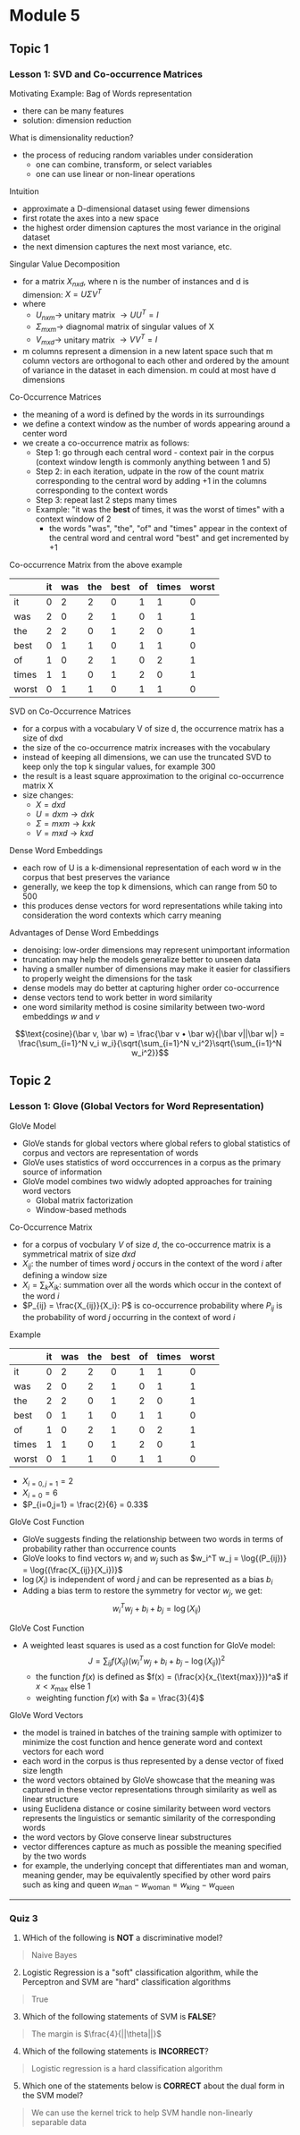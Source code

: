 # Module 5

## Topic 1

### Lesson 1: SVD and Co-occurrence Matrices

Motivating Example: Bag of Words representation
- there can be many features
- solution: dimension reduction

What is dimensionality reduction?
- the process of reducing random variables under consideration  
  - one can combine, transform, or select variables
  - one can use linear or non-linear operations

Intuition
- approximate a D-dimensional dataset using fewer dimensions
- first rotate the axes into a new space
- the highest order dimension captures the most variance in the original dataset
- the next dimension captures the next most variance, etc.

Singular Value Decomposition
- for a matrix $X_{nxd}$, where n is the number of instances and d is dimension: $X = U \Sigma V^T$
- where
  - $U_{nxm} \rightarrow$ unitary matrix $\rightarrow UU^T = I$
  - $\Sigma_{mxm} \rightarrow$ diagnomal matrix of singular values of X
  - $V_{mxd} \rightarrow$ unitary matrix $\rightarrow VV^T = I$
- m columns represent a dimension in a new latent space such that m column vectors are orthogonal to each other and ordered by the amount of variance in the dataset in each dimension. m could at most have d dimensions

Co-Occurrence Matrices
- the meaning of a word is defined by the words in its surroundings
- we define a context window as the number of words appearing around a center word
- we create a co-occurrence matrix as follows:
  - Step 1: go through each central word - context pair in the corpus (context window length is commonly anything between 1 and 5)
  - Step 2: in each iteration, udpate in the row of the count matrix corresponding to the central word by adding +1 in the columns corresponding to the context words
  - Step 3: repeat last 2 steps many times
  - Example: "it was the **best** of times, it was the worst of times" with a context window of 2
    - the words "was", "the", "of" and "times" appear in the context of the central word and central word "best" and get incremented by +1

Co-occurrence Matrix from the above example

| | it | was |the | best | of | times | worst |
| --- | --- | --- | --- | --- | --- | --- | --- |
| it | 0 | 2 | 2 | 0 | 1 | 1 | 0 |
| was | 2 | 0 | 2 | 1 | 0 | 1 | 1 |
| the | 2 | 2 | 0 | 1 | 2 | 0 | 1 |
| best | 0 | 1 | 1 | 0 | 1 | 1 | 0 |
| of | 1 | 0 | 2 | 1 | 0 | 2 | 1 |
| times | 1 | 1 | 0 | 1 | 2 | 0 | 1 |
| worst | 0 | 1 | 1 | 0 | 1 | 1 | 0 |

SVD on Co-Occurrence Matrices

- for a corpus with a vocabulary V of size d, the occurrence matrix has a size of dxd
- the size of the co-occurrence matrix increases with the vocabulary
- instead of keeping all dimensions, we can use the truncated SVD to keep only the top k singular values, for example 300
- the result is a least square approximation to the original co-occurrence matrix X
- size changes:
  - $X = dxd$
  - $U = dxm \rightarrow dxk$
  - $\Sigma = mxm \rightarrow kxk$
  - $V = mxd \rightarrow kxd$

Dense Word Embeddings
- each row of U is a k-dimensional representation of each word w in the corpus that best preserves the variance
- generally, we keep the top k dimensions, which can range from 50 to 500
- this produces dense vectors for word representations while taking into consideration the word contexts which carry meaning

Advantages of Dense Word Embeddings
- denoising: low-order dimensions may represent unimportant information
- truncation may help the models generalize better to unseen data
- having a smaller number of dimensions may make it easier for classifiers to properly weight the dimensions for the task
- dense models may do better at capturing higher order co-occurrence
- dense vectors tend to work better in word similarity
- one word similarity method is cosine similarity between two-word embeddings $w$ and $v$

$$\text{cosine}(\bar v, \bar w) = \frac{\bar v • \bar w}{|\bar v||\bar w|} = \frac{\sum_{i=1}^N v_i w_i}{\sqrt{\sum_{i=1}^N v_i^2}\sqrt{\sum_{i=1}^N w_i^2}}$$

## Topic 2

### Lesson 1: Glove (Global Vectors for Word Representation)

GloVe Model
- GloVe stands for global vectors where global refers to global statistics of corpus and vectors are representation of words
- GloVe uses statistics of word occcurrences in a corpus as the primary source of information
- GloVe model combines two widwly adopted approaches for training word vectors
  - Global matrix factorization
  - Window-based methods

Co-Occurrence Matrix
- for a corpus of vocbulary $V$ of size $d$, the co-occurrence matrix is a symmetrical matrix of size $dxd$
- $X_{ij}$: the number of times word $j$ occurs in the context of the word $i$ after defining a window size
- $X_i = \sum_k X_{ik}$: summation over all the words which occur in the context of the word $i$
- $P_{ij} = \frac{X_{ij}}{X_i}: P$ is co-occurrence probability where $P_{ij}$ is the probability of word $j$ occurring in the context of word $i$

Example

| | it | was |the | best | of | times | worst |
| --- | --- | --- | --- | --- | --- | --- | --- |
| it | 0 | 2 | 2 | 0 | 1 | 1 | 0 |
| was | 2 | 0 | 2 | 1 | 0 | 1 | 1 |
| the | 2 | 2 | 0 | 1 | 2 | 0 | 1 |
| best | 0 | 1 | 1 | 0 | 1 | 1 | 0 |
| of | 1 | 0 | 2 | 1 | 0 | 2 | 1 |
| times | 1 | 1 | 0 | 1 | 2 | 0 | 1 |
| worst | 0 | 1 | 1 | 0 | 1 | 1 | 0 |

- $X_{i=0,j=1} = 2$
- $X_{i=0} = 6$
- $P_{i=0,j=1} = \frac{2}{6} = 0.33$

GloVe Cost Function
- GloVe suggests finding the relationship between two words in terms of probability rather than occurrence counts
- GloVe looks to find vectors $w_i$ and $w_j$ such as $w_i^T w_j = \log{(P_{ij})} = \log{(\frac{X_{ij}}{X_i})}$
- $\log{(X_i)}$ is independent of word $j$ and can be represented as a bias $b_i$
- Adding a bias term to restore the symmetry for vector $w_j$, we get:  
$$w_i^T w_j + b_i + b_j = \log{(X_{ij})}$$

GloVe Cost Function
- A weighted least squares is used as a cost function for GloVe model:  
$$J = \sum_{ij} f(X_{ij})(w_i^T w_j + b_i + b_j - \log{(X_{ij})})^2$$  
  - the function $f(x)$ is defined as $f(x) = (\frac{x}{x_{\text{max}}})^a$ if $x < x_{\text{max}}$ else 1  
  - weighting function $f(x)$ with $a = \frac{3}{4}$

GloVe Word Vectors
- the model is trained in batches of the training sample with optimizer to minimize the cost function and hence generate word and context vectors for each word
- each word in the corpus is thus represented by a dense vector of fixed size length
- the word vectors obtained by GloVe showcase that the meaning was captured in these vector representations through similarity as well as linear structure
- using Euclidena distance or cosine similarity between word vectors represents the linguistics or semantic similarity of the corresponding words
- the word vectors by Glove conserve linear substructures
- vector differences capture as much as possible the meaning specified by the two words
- for example, the underlying concept that differentiates man and woman, meaning gender, may be equivalently specified by other word pairs such as king and queen $w_{\text{man}} - w_{\text{woman}} = w_{\text{king}} - w_{\text{queen}}$


------------------------------------------

### Quiz 3

1. WHich of the following is **NOT** a discriminative model?

> Naive Bayes

2. Logistic Regression is a "soft" classification algorithm, while the Perceptron and SVM are "hard" classification algorithms

> True

3. Which of the following statements of SVM is **FALSE**?

> The margin is $\frac{4}{||\theta||}$

4. Which of the following statements is **INCORRECT**?

> Logistic regression is a hard classification algorithm

5. Which one of the statements below is **CORRECT** about the dual form in the SVM model?

> We can use the kernel trick to help SVM handle non-linearly separable data



